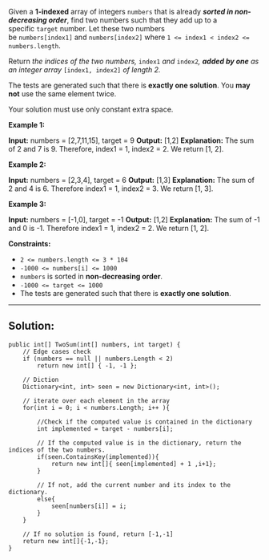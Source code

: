 Given a **1-indexed** array of integers `numbers` that is already **_sorted in non-decreasing order_**, find two numbers such that they add up to a specific `target` number. Let these two numbers be `numbers[index1]` and `numbers[index2]` where `1 <= index1 < index2 <= numbers.length`.

Return _the indices of the two numbers,_ `index1` _and_ `index2`_, **added by one** as an integer array_ `[index1, index2]` _of length 2._

The tests are generated such that there is **exactly one solution**. You **may not** use the same element twice.

Your solution must use only constant extra space.

**Example 1:**

**Input:** numbers = [2,7,11,15], target = 9
**Output:** [1,2]
**Explanation:** The sum of 2 and 7 is 9. Therefore, index1 = 1, index2 = 2. We return [1, 2].

**Example 2:**

**Input:** numbers = [2,3,4], target = 6
**Output:** [1,3]
**Explanation:** The sum of 2 and 4 is 6. Therefore index1 = 1, index2 = 3. We return [1, 3].

**Example 3:**

**Input:** numbers = [-1,0], target = -1
**Output:** [1,2]
**Explanation:** The sum of -1 and 0 is -1. Therefore index1 = 1, index2 = 2. We return [1, 2].

**Constraints:**

- `2 <= numbers.length <= 3 * 104`
- `-1000 <= numbers[i] <= 1000`
- `numbers` is sorted in **non-decreasing order**.
- `-1000 <= target <= 1000`
- The tests are generated such that there is **exactly one solution**.

---
## **Solution:**
```
public int[] TwoSum(int[] numbers, int target) {
	// Edge cases check
	if (numbers == null || numbers.Length < 2)
		return new int[] { -1, -1 };

	// Diction
	Dictionary<int, int> seen = new Dictionary<int, int>();

	// iterate over each element in the array
	for(int i = 0; i < numbers.Length; i++ ){

		//Check if the computed value is contained in the dictionary
		int implemented = target - numbers[i];

		// If the computed value is in the dictionary, return the indices of the two numbers.
		if(seen.ContainsKey(implemented)){
			return new int[]{ seen[implemented] + 1 ,i+1};
		}

		// If not, add the current number and its index to the dictionary.
		else{
			seen[numbers[i]] = i;
		}
	}

	// If no solution is found, return [-1,-1]
	return new int[]{-1,-1};
}
```